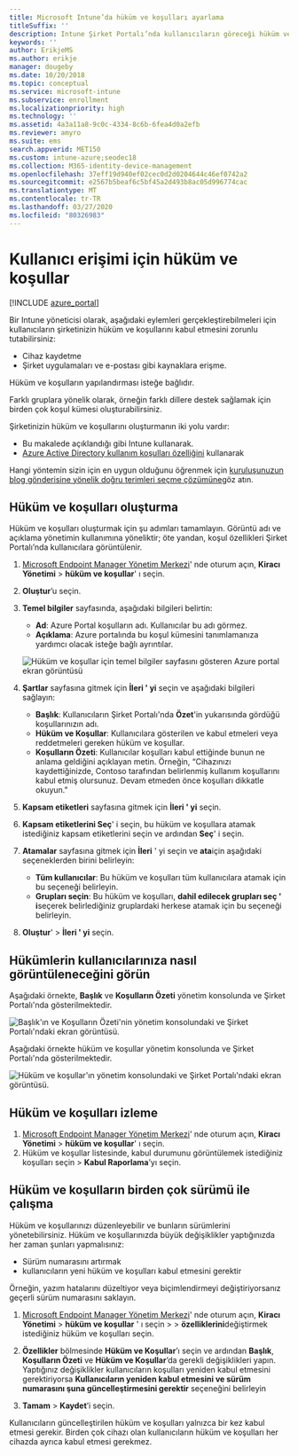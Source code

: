 ```yaml
---
title: Microsoft Intune’da hüküm ve koşulları ayarlama
titleSuffix: ''
description: Intune Şirket Portalı’nda kullanıcıların göreceği hüküm ve koşulları ayarlayın.
keywords: ''
author: ErikjeMS
ms.author: erikje
manager: dougeby
ms.date: 10/20/2018
ms.topic: conceptual
ms.service: microsoft-intune
ms.subservice: enrollment
ms.localizationpriority: high
ms.technology: ''
ms.assetid: 4a3a11a8-9c0c-4334-8c6b-6fea4d0a2efb
ms.reviewer: amyro
ms.suite: ems
search.appverid: MET150
ms.custom: intune-azure;seodec18
ms.collection: M365-identity-device-management
ms.openlocfilehash: 37eff19d940ef02cec0d2d0204644c46ef0742a2
ms.sourcegitcommit: e2567b5beaf6c5bf45a2d493b8ac05d996774cac
ms.translationtype: MT
ms.contentlocale: tr-TR
ms.lasthandoff: 03/27/2020
ms.locfileid: "80326983"
---
```

# <a name="terms-and-conditions-for-user-access"></a>Kullanıcı erişimi için hüküm ve koşullar

[!INCLUDE [azure_portal](../includes/azure_portal.md)]

Bir Intune yöneticisi olarak, aşağıdaki eylemleri gerçekleştirebilmeleri için kullanıcıların şirketinizin hüküm ve koşullarını kabul etmesini zorunlu tutabilirsiniz:
- Cihaz kaydetme
- Şirket uygulamaları ve e-postası gibi kaynaklara erişme.

Hüküm ve koşulların yapılandırması isteğe bağlıdır.

Farklı gruplara yönelik olarak, örneğin farklı dillere destek sağlamak için birden çok koşul kümesi oluşturabilirsiniz.

Şirketinizin hüküm ve koşullarını oluşturmanın iki yolu vardır:
- Bu makalede açıklandığı gibi Intune kullanarak.
- [Azure Active Directory kullanım koşulları özelliğini](https://docs.microsoft.com/azure/active-directory/governance/active-directory-tou) kullanarak

Hangi yöntemin sizin için en uygun olduğunu öğrenmek için [kuruluşunuzun blog gönderisine yönelik doğru terimleri seçme çözümüne](https://go.microsoft.com/fwlink/?linkid=2010506&clcid=0x409)göz atın. 

## <a name="create-terms-and-conditions"></a>Hüküm ve koşulları oluşturma
Hüküm ve koşulları oluşturmak için şu adımları tamamlayın. Görüntü adı ve açıklama yönetimin kullanımına yöneliktir; öte yandan, koşul özellikleri Şirket Portalı’nda kullanıcılara görüntülenir.

1. [Microsoft Endpoint Manager Yönetim Merkezi](https://go.microsoft.com/fwlink/?linkid=2109431)' nde oturum açın, **Kiracı Yönetimi** > **hüküm ve koşullar**' ı seçin.
2. **Oluştur**’u seçin.
3. **Temel bilgiler** sayfasında, aşağıdaki bilgileri belirtin:

   - **Ad**: Azure Portal koşulların adı. Kullanıcılar bu adı görmez.
   - **Açıklama**: Azure portalında bu koşul kümesini tanımlamanıza yardımcı olacak isteğe bağlı ayrıntılar.

    ![Hüküm ve koşullar için temel bilgiler sayfasını gösteren Azure portal ekran görüntüsü](./media/terms-and-conditions-create/terms-basics-page.png)

4. **Şartlar** sayfasına gitmek için **İleri ' yi** seçin ve aşağıdaki bilgileri sağlayın:

   - **Başlık**: Kullanıcıların Şirket Portalı'nda **Özet**'in yukarısında gördüğü koşullarınızın adı.
   - **Hüküm ve Koşullar**: Kullanıcılara gösterilen ve kabul etmeleri veya reddetmeleri gereken hüküm ve koşullar.
   - **Koşulların Özeti**: Kullanıcılar koşulları kabul ettiğinde bunun ne anlama geldiğini açıklayan metin. Örneğin, “Cihazınızı kaydettiğinizde, Contoso tarafından belirlenmiş kullanım koşullarını kabul etmiş olursunuz. Devam etmeden önce koşulları dikkatle okuyun."

5. **Kapsam etiketleri** sayfasına gitmek için **İleri ' yi** seçin.

6. **Kapsam etiketlerini Seç**' i seçin, bu hüküm ve koşullara atamak istediğiniz kapsam etiketlerini seçin ve ardından **Seç**' i seçin. 

7. **Atamalar** sayfasına gitmek için **İleri** ' yi seçin ve **ata**için aşağıdaki seçeneklerden birini belirleyin:
    - **Tüm kullanıcılar**: Bu hüküm ve koşulları tüm kullanıcılara atamak için bu seçeneği belirleyin.
    - **Grupları seçin**: Bu hüküm ve koşulları, **dahil edilecek grupları seç ' i**seçerek belirlediğiniz gruplardaki herkese atamak için bu seçeneği belirleyin.

8. **Oluştur**' > **İleri ' yi** seçin.

## <a name="see-how-terms-are-displayed-to-your-users"></a>Hükümlerin kullanıcılarınıza nasıl görüntüleneceğini görün
Aşağıdaki örnekte, **Başlık** ve **Koşulların Özeti** yönetim konsolunda ve Şirket Portalı'nda gösterilmektedir.

![Başlık'ın ve Koşulların Özeti'nin yönetim konsolundaki ve Şirket Portalı'ndaki ekran görüntüsü.](./media/terms-and-conditions-create/terms-summary-terms.png)

Aşağıdaki örnekte hüküm ve koşullar yönetim konsolunda ve Şirket Portalı'nda gösterilmektedir.

![Hüküm ve koşullar'ın yönetim konsolundaki ve Şirket Portalı'ndaki ekran görüntüsü.](./media/terms-and-conditions-create/terms-properties-terms.png)


## <a name="monitor-terms-and-conditions"></a>Hüküm ve koşulları izleme

1. [Microsoft Endpoint Manager Yönetim Merkezi](https://go.microsoft.com/fwlink/?linkid=2109431)' nde oturum açın, **Kiracı Yönetimi** > **hüküm ve koşullar**' ı seçin.
2. Hüküm ve koşullar listesinde, kabul durumunu görüntülemek istediğiniz koşulları seçin > **Kabul Raporlama**’yı seçin.

## <a name="work-with-multiple-versions-of-terms-and-conditions"></a>Hüküm ve koşulların birden çok sürümü ile çalışma
Hüküm ve koşullarınızı düzenleyebilir ve bunların sürümlerini yönetebilirsiniz. Hüküm ve koşullarınızda büyük değişiklikler yaptığınızda her zaman şunları yapmalısınız:
- Sürüm numarasını artırmak
- kullanıcıların yeni hüküm ve koşulları kabul etmesini gerektir

Örneğin, yazım hatalarını düzeltiyor veya biçimlendirmeyi değiştiriyorsanız geçerli sürüm numarasını saklayın.

1. [Microsoft Endpoint Manager Yönetim Merkezi](https://go.microsoft.com/fwlink/?linkid=2109431)' nde oturum açın, **Kiracı Yönetimi** > **hüküm ve koşullar** ' ı seçin > > **özelliklerini**değiştirmek istediğiniz hüküm ve koşulları seçin.

2. **Özellikler** bölmesinde **Hüküm ve Koşullar**’ı seçin ve ardından **Başlık**, **Koşulların Özeti** ve **Hüküm ve Koşullar**’da gerekli değişiklikleri yapın. Yaptığınız değişiklikler kullanıcıların koşulları yeniden kabul etmesini gerektiriyorsa **Kullanıcıların yeniden kabul etmesini ve sürüm numarasını şuna güncelleştirmesini gerektir** seçeneğini belirleyin

3. **Tamam** > **Kaydet**’i seçin.

Kullanıcıların güncelleştirilen hüküm ve koşulları yalnızca bir kez kabul etmesi gerekir. Birden çok cihazı olan kullanıcıların hüküm ve koşulları her cihazda ayrıca kabul etmesi gerekmez.
